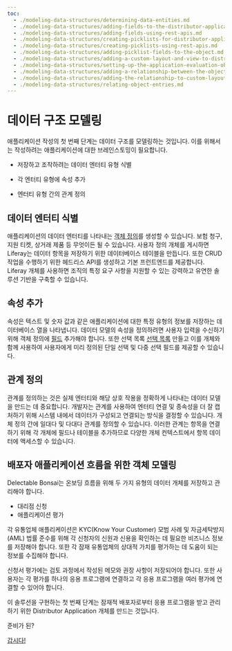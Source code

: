 ```yaml
---
toc:
  - ./modeling-data-structures/determining-data-entities.md
  - ./modeling-data-structures/adding-fields-to-the-distributor-application-object.md
  - ./modeling-data-structures/adding-fields-using-rest-apis.md
  - ./modeling-data-structures/creating-picklists-for-distributor-applications.md
  - ./modeling-data-structures/creating-picklists-using-rest-apis.md
  - ./modeling-data-structures/adding-picklist-fields-to-the-object.md
  - ./modeling-data-structures/adding-a-custom-layout-and-view-to-distributor-application.md
  - ./modeling-data-structures/setting-up-the-application-evaluation-object.md
  - ./modeling-data-structures/adding-a-relationship-between-the-object-definitions.md
  - ./modeling-data-structures/adding-the-relationship-to-custom-layouts.md
  - ./modeling-data-structures/relating-object-entries.md
---
```

# 데이터 구조 모델링

애플리케이션 작성의 첫 번째 단계는 데이터 구조를 모델링하는 것입니다. 이를 위해서는 작성하려는 애플리케이션에 대한 브레인스토밍이 필요합니다.

* 저장하고 조작하려는 데이터 엔터티 유형 식별

* 각 엔터티 유형에 속성 추가

* 엔터티 유형 간의 관계 정의

## 데이터 엔터티 식별

애플리케이션의 데이터 엔터티를 나타내는 [객체 정의](https://learn.liferay.com/en/w/dxp/building-applications/objects)를 생성할 수 있습니다. 보험 청구, 지원 티켓, 상거래 제품 등 무엇이든 될 수 있습니다. 사용자 정의 개체를 게시하면 Liferay는 데이터 항목을 저장하기 위한 데이터베이스 테이블을 만듭니다. 또한 CRUD 작업을 수행하기 위한 헤드리스 API를 생성하고 기본 프런트엔드를 제공합니다. Liferay 개체를 사용하면 조직의 특정 요구 사항을 지원할 수 있는 강력하고 유연한 솔루션 기반을 구축할 수 있습니다.

## 속성 추가

속성은 텍스트 및 숫자 값과 같은 애플리케이션에 대한 특정 유형의 정보를 저장하는 데이터베이스 열을 나타냅니다. 데이터 모델의 속성을 정의하려면 사용자 입력을 수신하기 위해 객체 정의에 [필드](https://learn.liferay.com/en/w/dxp/building-applications/objects/creating-and-managing-objects/fields) 추가해야 합니다. 또한 선택 목록 [선택 목록](https://learn.liferay.com/en/w/dxp/building-applications/objects/picklists) 만들고 이를 개체와 함께 사용하여 사용자에게 미리 정의된 단일 선택 및 다중 선택 필드를 제공할 수 있습니다.

## 관계 정의

관계를 정의하는 것은 실제 엔터티와 해당 상호 작용을 정확하게 나타내는 데이터 모델을 만드는 데 중요합니다. 개발자는 관계를 사용하여 엔터티 연결 및 종속성을 더 잘 캡처하기 위해 시스템 내에서 데이터가 구성되고 연결되는 방식을 결정할 수 있습니다. 개체 정의 간에 일대다 및 다대다 관계를 정의할 수 있습니다. 이러한 관계는 항목을 연결하기 위해 각 개체에 필드나 테이블을 추가하므로 다양한 개체 컨텍스트에서 항목 데이터에 액세스할 수 있습니다.

## 배포자 애플리케이션 흐름을 위한 객체 모델링

Delectable Bonsai는 온보딩 흐름을 위해 두 가지 유형의 데이터 개체를 저장하고 관리해야 합니다.

* 대리점 신청
* 애플리케이션 평가

<!--FINISH: ![](./modeling-data-structures/images/01.png) -->

각 유통업체 애플리케이션은 KYC(Know Your Customer) 모범 사례 및 자금세탁방지(AML) 법률 준수를 위해 각 신청자의 신원과 신용을 확인하는 데 필요한 비즈니스 정보를 저장해야 합니다. 또한 각 잠재 유통업체의 상대적 가치를 평가하는 데 도움이 되는 정보를 수집해야 합니다.

신청서 평가에는 검토 과정에서 작성된 메모와 권장 사항이 저장되어야 합니다. 또한 사용자는 각 평가를 하나의 응용 프로그램에 연결하고 각 응용 프로그램을 여러 평가에 연결할 수 있어야 합니다.

이 솔루션을 구현하는 첫 번째 단계는 잠재적 배포자로부터 응용 프로그램을 받고 관리하기 위한 Distributor Application 개체를 만드는 것입니다.

준비가 된?

[갑시다!](./modeling-data-structures/determining-data-entities.md)
